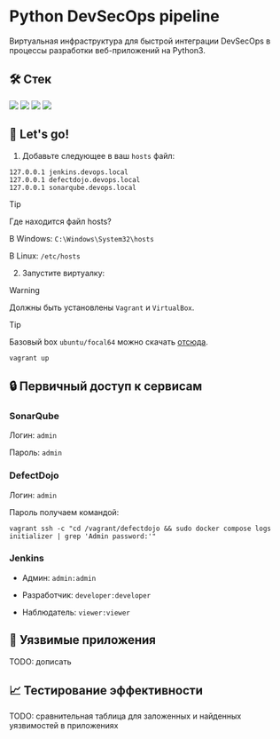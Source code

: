 # Python DevSecOps pipeline

Виртуальная инфраструктура для быстрой интеграции DevSecOps в процессы разработки веб-приложений на Python3.

## 🛠️ Стек

<p align="left">
<img src="https://img.shields.io/badge/vagrant-%231563FF.svg?style=for-the-badge&logo=vagrant&logoColor=white">
<img src="https://img.shields.io/badge/ansible-%231A1918.svg?style=for-the-badge&logo=ansible&logoColor=white">
<img src="https://img.shields.io/badge/docker-%230db7ed.svg?style=for-the-badge&logo=docker&logoColor=white">
<img src="https://img.shields.io/badge/jenkins-%232C5263.svg?style=for-the-badge&logo=jenkins&logoColor=white">
</p>

## 🚀 Let's go!

1. Добавьте следующее в ваш `hosts` файл:

```text
127.0.0.1 jenkins.devops.local
127.0.0.1 defectdojo.devops.local
127.0.0.1 sonarqube.devops.local
```

> [!TIP]
> Где находится файл hosts?
>
> В Windows: `C:\Windows\System32\hosts`
>
> В Linux: `/etc/hosts`

2. Запустите виртуалку:

> [!WARNING]  
> Должны быть установлены `Vagrant` и `VirtualBox`.

> [!TIP]
> Базовый box `ubuntu/focal64` можно скачать [отсюда](https://portal.cloud.hashicorp.com/vagrant/discover/ubuntu/focal64).

```shell
vagrant up
```

## 🔒 Первичный доступ к сервисам

### SonarQube

Логин: `admin`

Пароль: `admin`

### DefectDojo

Логин: `admin`

Пароль получаем командой:

```shell
vagrant ssh -c "cd /vagrant/defectdojo && sudo docker compose logs initializer | grep 'Admin password:'"
```

### Jenkins

- Админ: `admin:admin`

- Разработчик: `developer:developer`

- Наблюдатель: `viewer:viewer`

## 🚩 Уязвимые приложения

TODO: дописать

## 📈 Тестирование эффективности

TODO: сравнительная таблица для заложенных и найденных уязвимостей в приложениях
